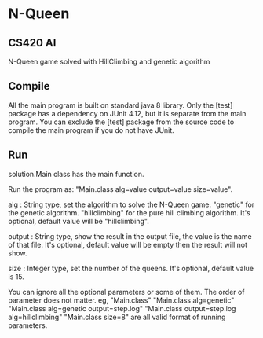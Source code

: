 N-Queen
=============

CS420 AI
--------
N-Queen game solved with HillClimbing and genetic algorithm

Compile
-------
All the main program is built on standard java 8 library. 
Only the [test] package has a dependency on JUnit 4.12, but it is separate from the main program. You can exclude the [test] package from the source code to compile the main program if you do not have JUnit.

Run
---
solution.Main class has the main function.

Run the program as: "Main.class alg=value output=value size=value".

alg : 	        String type, set the algorithm to solve the N-Queen game.
                "genetic" for the genetic algorithm.
                "hillclimbing" for the pure hill climbing algorithm.
                It's optional, default value will be "hillclimbing".

output :        String type, show the result in the output file, the value is the name of that file.
                It's optional, default value will be empty then the result will not show.

size :          Integer type, set the number of the queens.
                It's optional, default value is 15.

You can ignore all the optional parameters or some of them. The order of parameter does not matter.
eg, "Main.class"
    "Main.class alg=genetic"
    "Main.class alg=genetic output=step.log"
    "Main.class output=step.log alg=hillclimbing"
    "Main.class size=8"
are all valid format of running parameters.
